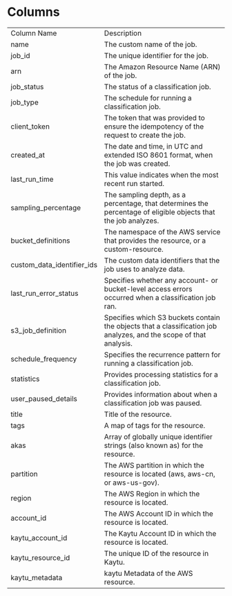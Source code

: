 # Columns  

<table>
	<tr><td>Column Name</td><td>Description</td></tr>
	<tr><td>name</td><td>The custom name of the job.</td></tr>
	<tr><td>job_id</td><td>The unique identifier for the job.</td></tr>
	<tr><td>arn</td><td>The Amazon Resource Name (ARN) of the job.</td></tr>
	<tr><td>job_status</td><td>The status of a classification job.</td></tr>
	<tr><td>job_type</td><td>The schedule for running a classification job.</td></tr>
	<tr><td>client_token</td><td>The token that was provided to ensure the idempotency of the request to create the job.</td></tr>
	<tr><td>created_at</td><td>The date and time, in UTC and extended ISO 8601 format, when the job was created.</td></tr>
	<tr><td>last_run_time</td><td>This value indicates when the most recent run started.</td></tr>
	<tr><td>sampling_percentage</td><td>The sampling depth, as a percentage, that determines the percentage of eligible objects that the job analyzes.</td></tr>
	<tr><td>bucket_definitions</td><td>The namespace of the AWS service that provides the resource, or a custom-resource.</td></tr>
	<tr><td>custom_data_identifier_ids</td><td>The custom data identifiers that the job uses to analyze data.</td></tr>
	<tr><td>last_run_error_status</td><td>Specifies whether any account- or bucket-level access errors occurred when a classification job ran.</td></tr>
	<tr><td>s3_job_definition</td><td>Specifies which S3 buckets contain the objects that a classification job analyzes, and the scope of that analysis.</td></tr>
	<tr><td>schedule_frequency</td><td>Specifies the recurrence pattern for running a classification job.</td></tr>
	<tr><td>statistics</td><td>Provides processing statistics for a classification job.</td></tr>
	<tr><td>user_paused_details</td><td>Provides information about when a classification job was paused.</td></tr>
	<tr><td>title</td><td>Title of the resource.</td></tr>
	<tr><td>tags</td><td>A map of tags for the resource.</td></tr>
	<tr><td>akas</td><td>Array of globally unique identifier strings (also known as) for the resource.</td></tr>
	<tr><td>partition</td><td>The AWS partition in which the resource is located (aws, aws-cn, or aws-us-gov).</td></tr>
	<tr><td>region</td><td>The AWS Region in which the resource is located.</td></tr>
	<tr><td>account_id</td><td>The AWS Account ID in which the resource is located.</td></tr>
	<tr><td>kaytu_account_id</td><td>The Kaytu Account ID in which the resource is located.</td></tr>
	<tr><td>kaytu_resource_id</td><td>The unique ID of the resource in Kaytu.</td></tr>
	<tr><td>kaytu_metadata</td><td>kaytu Metadata of the AWS resource.</td></tr>
</table>